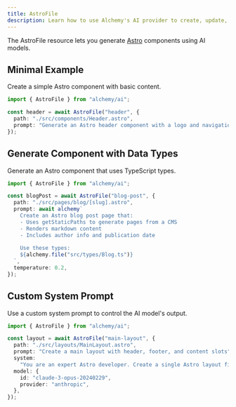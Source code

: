 ```yaml
---
title: AstroFile
description: Learn how to use Alchemy's AI provider to create, update, and manage Astro (.astro) files within your projects.
---
```


The AstroFile resource lets you generate [Astro](https://astro.build) components using AI models.

## Minimal Example

Create a simple Astro component with basic content.

```ts
import { AstroFile } from "alchemy/ai";

const header = await AstroFile("header", {
  path: "./src/components/Header.astro",
  prompt: "Generate an Astro header component with a logo and navigation menu",
});
```

## Generate Component with Data Types

Generate an Astro component that uses TypeScript types.

```ts
import { AstroFile } from "alchemy/ai";

const blogPost = await AstroFile("blog-post", {
  path: "./src/pages/blog/[slug].astro",
  prompt: await alchemy`
    Create an Astro blog post page that:
    - Uses getStaticPaths to generate pages from a CMS
    - Renders markdown content
    - Includes author info and publication date
    
    Use these types:
    ${alchemy.file("src/types/Blog.ts")}
  `,
  temperature: 0.2,
});
```

## Custom System Prompt

Use a custom system prompt to control the AI model's output.

````ts
import { AstroFile } from "alchemy/ai";

const layout = await AstroFile("main-layout", {
  path: "./src/layouts/MainLayout.astro",
  prompt: "Create a main layout with header, footer, and content slots",
  system:
    "You are an expert Astro developer. Create a single Astro layout file inside ```astro fences with no additional text. Follow Astro best practices and include proper typing in the frontmatter section.",
  model: {
    id: "claude-3-opus-20240229",
    provider: "anthropic",
  },
});
````
